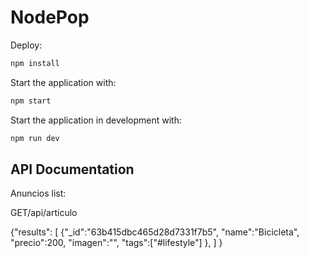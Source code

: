 # NodePop

Deploy:

````sh
npm install
````

Start the application with:

```sh
npm start
```

Start the application in development with:

```sh
npm run dev
```

## API Documentation
Anuncios list:

GET/api/articulo

{"results": [
        {"_id":"63b415dbc465d28d7331f7b5",
        "name":"Bicicleta",
        "precio":200,
        "imagen":"",
        "tags":["#lifestyle"]
        },
    ]
}
